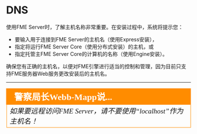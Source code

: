 # DNS #

使用FME Server时，了解主机名称非常重要。在安装过程中，系统将提示您：

- 要输入用于连接到FME Server的主机名（使用Express安装），
- 指定将运行FME Server Core（使用分布式安装）的主机，或
- 指定托管主FME Server Core的计算机的名称（使用Engine安装）。

确保您有正确的主机名，以便对FME引擎进行适当的控制和管理，因为目前只支持FME服务器Web服务更改安装后的主机名。

---

<!--Police Chief says...-->

<table style="border-spacing: 0px">
<tr>
<td style="vertical-align:middle;background-color:darkorange;border: 2px solid darkorange">
<i class="fa fa-exclamation-triangle fa-lg fa-pull-left fa-fw" style="color:white;padding-right: 12px;vertical-align:text-top"></i>
<span style="color:white;font-size:x-large;font-weight: bold;font-family:serif">警察局长Webb-Mapp说...</span>
</td>
</tr>

<tr>
<td style="border: 1px solid darkorange">
<span style="font-family:serif; font-style:italic; font-size:larger">
如果要远程访问FME Server，请不要使用“localhost”作为主机名！
</span>
</td>
</tr>
</table>
